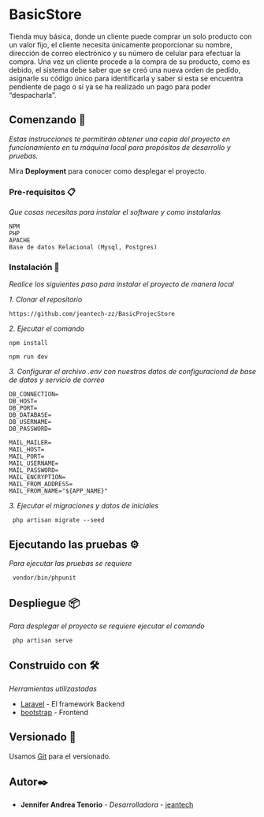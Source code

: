 # BasicStore

Tienda muy básica, donde un cliente puede comprar un solo producto con un 
valor fijo, el cliente necesita únicamente proporcionar su nombre, dirección de correo 
electrónico y su número de celular para efectuar la compra. Una vez un cliente procede 
a la compra de su producto, como es debido, el sistema debe saber que se creó una 
nueva orden de pedido, asignarle su código único para identificarla y saber si esta se 
encuentra pendiente de pago o si ya se ha realizado un pago para poder “despacharla”. 

## Comenzando 🚀

_Estas instrucciones te permitirán obtener una copia del proyecto en funcionamiento en tu máquina local para propósitos de desarrollo y pruebas._

Mira **Deployment** para conocer como desplegar el proyecto.


### Pre-requisitos 📋

_Que cosas necesitas para instalar el software y como instalarlas_

```
NPM
PHP
APACHE
Base de datos Relacional (Mysql, Postgres)
```

### Instalación 🔧

_Realice los siguientes paso para instalar el proyecto de manera local_

_1. Clonar el repositorio_

```
https://github.com/jeantech-zz/BasicProjecStore
```

_2. Ejecutar el comando_

```
npm install
```
```
npm run dev
```
_3. Configurar el archivo .env con nuestros datos de configuraciond de base de datos y servicio de correo_

```
DB_CONNECTION=
DB_HOST=
DB_PORT=
DB_DATABASE=
DB_USERNAME=
DB_PASSWORD=
```

```
MAIL_MAILER=
MAIL_HOST=
MAIL_PORT=
MAIL_USERNAME=
MAIL_PASSWORD=
MAIL_ENCRYPTION=
MAIL_FROM_ADDRESS=
MAIL_FROM_NAME="${APP_NAME}"
```
_3. Ejecutar el migraciones y datos de iniciales_

```
 php artisan migrate --seed
```


## Ejecutando las pruebas ⚙️

_Para ejecutar las pruebas se requiere_
```
 vendor/bin/phpunit 
```


## Despliegue 📦

_Para desplegar el proyecto se requiere ejecutar el comando_
```
 php artisan serve
```

## Construido con 🛠️

_Herramientas utilizastadas_

* [Laravel](https://laravel.com/) - El framework Backend
* [bootstrap](https://getbootstrap.com/) - Frontend


## Versionado 📌

Usamos [Git](https://github.com/) para el versionado.

## Autor✒️

* **Jennifer Andrea Tenorio** - *Desarrolladora* - [jeantech](https://github.com/jeantech-zz)
